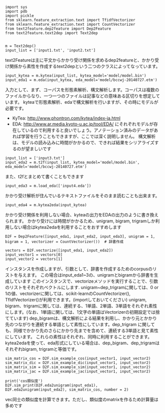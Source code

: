```
import sys
import pdb
import pickle
from sklearn.feature_extraction.text import TfidfVectorizer
from sklearn.feature_extraction.text import CountVectorizer
from text2feature.dep2feature import Dep2Feature
from text2feature.text2dep import Text2dep


m = Text2dep()
input_list = ['input1.txt', 'input2.txt']
```
text2Featureは主に平文からかかり受け関係を求めるdep2featureと、かかり受け関係から素性を作成するtext2depという二つのクラスによってなっています。
```
input_kytea = m.kytea(input_list, kytea_model='model/model.bin')
input_eda1 = m.eda(input_kytea, eda_model='model/bccwj-20140727.etm')
```
入力として、まず、コーパスを形態素解析、構文解析します。コーパスは複数のファイルからなり、一つ一つのファイルは記事などの意味ある区切りを想定しています。
kyteaで形態素解析、edaで構文解析を行いますが、その時にモデルが必要です。
- KyTea: http://www.phontron.com/kytea/index-ja.html
- EDA: http://www.ar.media.kyoto-u.ac.jp/tool/EDA/
にそれぞれモデルが存在しているので利用すると良いでしょう。アノテーション済みのデータがあれば学習を行うこともできますが、ここでは深く説明しません。
構文解析は、モデルの読み込みに時間がかかるので、できれば結果をシリアライズするのが望ましいです
```
input_list = ['input3.txt']
input_eda2 = m.t2f(input_list, kytea_model='model/model.bin', eda_model='model/bccwj-20140727.etm')
```
また、t2fとまとめて書くこともできます

```
input_eda3 = m.load_eda(['input4.eda'])
```
かかり受け解析が住んでいるテキストファイルをそのまま読むことも出来ます。
```
input_eda4 = m.kytea2eda(input_kytea)
```
かかり受け関係を利用しない場合、kyteaの出力をEDAの出力のように書き換えられます。
かかり受けには時間がかかるため、unigram, bigram, trigramしか利用しない場合はkytea2edaを利用することをおすすめします
```
D2F = Dep2Feature([input_eda1, input_eda2, input_eda3], unigram = 1, bigram = 1, vectorizer = CountVectorizer())  # 辞書作成

vectors = D2F.vectorize([input_eda1, input_eda2])
input_vector1 = vectors[0]
input_vector2 = vectors[1]
```
インスタンスを作成しますが、引数として、辞書を作成するためのcorpusのリストを与えます。 この場合はinput_eda1~3の、unigramとbigramから辞書を生成しています
このインスタンスで、vectorizeメソッドを実行することで、引数のリストをそれぞれベクトルにします.
unigram~dep_trigramに関しては、0 or 1の値、vectorizerに関しては、scikit-learnのCountVectorizer(), TfIdfVectorizer()が利用できます。(importしておいてください) unigram, bigram、trigramに関しては、連続する、1単語、2単語、3単語をそれぞれ素性にします。(なお、1単語に関しては、1文字の単語はVectorizerの初期設定では捨てています)
dep_bigramは、構文解析による結果を利用し、かかり元とかかり先のつながりを連続する単語として素性にしています。dep_trigram に関しても、同様でかかり先のさらにかかり先までを含めて、連続する3単語と見て素性にしています。
これらの素性はそれぞれ、同時に利用することができます。
kytea2edaを使って、eda形式にしている場合は、dep_bigram、dep_trigramはそれぞれbigram, trigramと等価です。
```
sim_matrix_cos = D2F.sim_example_cos(input_vector1, input_vector2)
sim_matrix_dic = D2F.sim_example_dic(input_vector1, input_vector2)
sim_matrix_sim = D2F.sim_example_sim(input_vector1, input_vector2)
sim_matrix_jac = D2F.sim_example_jac(input_vector1, input_vector2)

print('cos類似度')
D2F.sim_print(D2F.eda2unigram(input_eda1), D2F.eda2unigram(input_eda2), sim_matrix_cos, number = 2)
```
vec同士の類似度を計算できます。ただし、類似度のmatrixを作るため計算量は多めです
